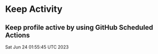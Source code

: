 # Keep Activity 
Keep profile active by using GitHub Scheduled Actions
--- 
Sat Jun 24 01:55:45 UTC 2023